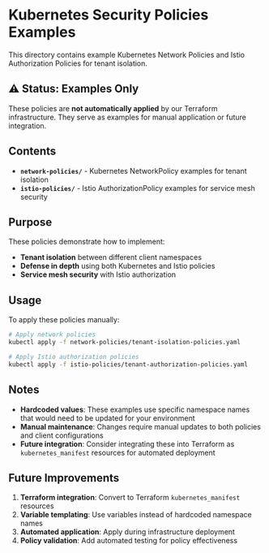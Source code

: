 # Kubernetes Security Policies Examples

This directory contains example Kubernetes Network Policies and Istio Authorization Policies for tenant isolation.

## ⚠️ Status: Examples Only

These policies are **not automatically applied** by our Terraform infrastructure. They serve as examples for manual application or future integration.

## Contents

- **`network-policies/`** - Kubernetes NetworkPolicy examples for tenant isolation
- **`istio-policies/`** - Istio AuthorizationPolicy examples for service mesh security

## Purpose

These policies demonstrate how to implement:
- **Tenant isolation** between different client namespaces
- **Defense in depth** using both Kubernetes and Istio policies
- **Service mesh security** with Istio authorization

## Usage

To apply these policies manually:

```bash
# Apply network policies
kubectl apply -f network-policies/tenant-isolation-policies.yaml

# Apply Istio authorization policies  
kubectl apply -f istio-policies/tenant-authorization-policies.yaml
```

## Notes

- **Hardcoded values**: These examples use specific namespace names that would need to be updated for your environment
- **Manual maintenance**: Changes require manual updates to both policies and client configurations
- **Future integration**: Consider integrating these into Terraform as `kubernetes_manifest` resources for automated deployment

## Future Improvements

1. **Terraform integration**: Convert to Terraform `kubernetes_manifest` resources
2. **Variable templating**: Use variables instead of hardcoded namespace names
3. **Automated application**: Apply during infrastructure deployment
4. **Policy validation**: Add automated testing for policy effectiveness
